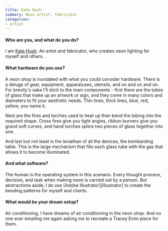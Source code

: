 ```yaml
---
title: Kate Hush
summary: Neon artist, fabricator
categories:
- artist
---
```


#### Who are you, and what do you do?

I am [Kate Hush](http://www.katehush.com/ "Kate's website."). An artist and fabricator, who creates neon lighting for myself and others.

#### What hardware do you use?

A neon shop is inundated with what you could consider hardware. There is a deluge of gear, equipment, apparatuses, utensils, and on and on and on. For brevity's sake I'll stick to the main components - first there are the tubes of glass that make up an artwork or sign, and they come in many colors and diameters to fit your aesthetic needs. Thin lines, thick lines, blue, red, yellow, you name it. 

Next are the fires and torches used to heat up then bend the tubing into the required shape. Cross fires give you tight angles, ribbon burners give you grand soft curves, and hand torches splice two pieces of glass together into one.

And last but not least is the leviathan of all the devices, the bombarding table. This is the large mechanism that fills each glass tube with the gas that allows it to become illuminated. 

#### And what software?

The human is the operating system in this scenario. Every thought process, decision, and task when making neon is carried out by a person. But abstractions aside, I do use [Adobe Illustrator][illustrator] to create the bending patterns for myself and clients.

#### What would be your dream setup?

Air conditioning, I have dreams of air conditioning in the neon shop. And no one ever emailing me again asking me to recreate a Tracey Emin piece for them.
